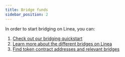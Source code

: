 ```yaml
---
title: Bridge funds
sidebar_position: 2
---
```


In order to start bridging on Linea, you can:

1. [Check out our bridging quickstart](/use-mainnet/bridges-of-linea#quickstart)
1. [Learn more about the different bridges on Linea](/use-mainnet/bridges-of-linea#the-linea-bridge-ecosystem)
1. [Find token contract addresses and relevant bridges](/use-mainnet/info-contracts#token-contract-addresses-and-bridges)